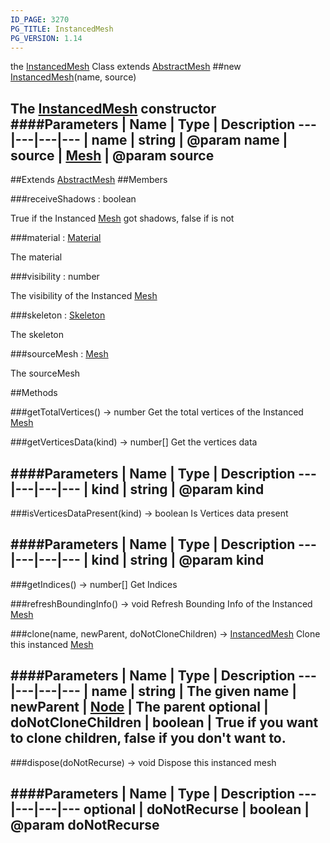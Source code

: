 ```yaml
---
ID_PAGE: 3270
PG_TITLE: InstancedMesh
PG_VERSION: 1.14
---
```


the [InstancedMesh](page.php?p=3270) Class extends [AbstractMesh](page.php?p=3269)
##new [InstancedMesh](page.php?p=3270)(name, source)

The [InstancedMesh](page.php?p=3270) constructor
####Parameters
 | Name | Type | Description
---|---|---|---
 | name | string | @param name
 | source | [Mesh](page.php?p=3271) | @param source
---

##Extends [AbstractMesh](page.php?p=3269)
##Members

###receiveShadows : boolean


True if the Instanced [Mesh](page.php?p=3271) got shadows, false if is not

###material : [Material](page.php?p=3312)


The material

###visibility : number


The visibility of the Instanced [Mesh](page.php?p=3271)

###skeleton : [Skeleton](page.php?p=3296)


The skeleton

###sourceMesh : [Mesh](page.php?p=3271)


The sourceMesh



##Methods

###getTotalVertices() &rarr; number
Get the total vertices of the Instanced [Mesh](page.php?p=3271)


###getVerticesData(kind) &rarr; number[]
Get the vertices data

####Parameters
 | Name | Type | Description
---|---|---|---
 | kind | string | @param kind
---

###isVerticesDataPresent(kind) &rarr; boolean
Is Vertices data present

####Parameters
 | Name | Type | Description
---|---|---|---
 | kind | string | @param kind
---

###getIndices() &rarr; number[]
Get Indices


###refreshBoundingInfo() &rarr; void
Refresh Bounding Info of the Instanced [Mesh](page.php?p=3271)


###clone(name, newParent, doNotCloneChildren) &rarr; [InstancedMesh](page.php?p=3270)
Clone this instanced [Mesh](page.php?p=3271)

####Parameters
 | Name | Type | Description
---|---|---|---
 | name | string | The given name
 | newParent | [Node](page.php?p=3248) | The parent
optional | doNotCloneChildren | boolean | True if you want to clone children, false if you don't want to.
---

###dispose(doNotRecurse) &rarr; void
Dispose this instanced mesh

####Parameters
 | Name | Type | Description
---|---|---|---
optional | doNotRecurse | boolean | @param doNotRecurse
---
